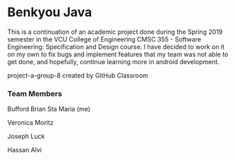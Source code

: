 # Benkyou Java

This is a continuation of an academic project done during the Spring 2019 semester in the VCU College of Engineering CMSC 355 - Software Engineering: Specification and Design course. I have decided to work on it on my own to fix bugs and implement features that my team was not able to get done, and hopefully, continue learning more in android development.

project-a-group-8 created by GitHub Classroom

### Team Members
Bufford Brian Sta Maria (me)

Veronica Moritz

Joseph Luck

Hassan Alvi
